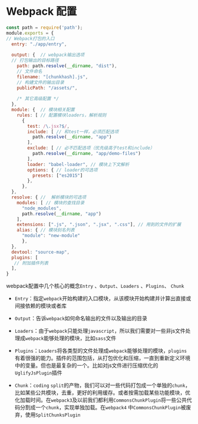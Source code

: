 # Webpack 配置

```js
const path = require('path');
module.exports = {
// Webpack打包的入口
  entry: "./app/entry", 
  
  output: {  // webpack输出选项
  // 打包输出的目标路径
    path: path.resolve(__dirname, "dist"), 
    // 文件命名
    filename: "[chunkhash].js", 
    // 构建文件的输出目录
    publicPath: "/assets/", 
 
    /* 其它高级配置 */
  },
  module: {  // 模块相关配置
    rules: [ // 配置模块loaders，解析规则
      {
        test: /\.jsx?$/, 
        include: [ // 和test一样，必须匹配选项
          path.resolve(__dirname, "app")
        ],
        exclude: [ // 必不匹配选项（优先级高于test和include）
          path.resolve(__dirname, "app/demo-files")
        ],
        loader: "babel-loader", // 模块上下文解析
        options: { // loader的可选项
          presets: ["es2015"]
        },
      },
  },
  resolve: { //  解析模块的可选项
    modules: [ // 模块的查找目录
      "node_modules",
      path.resolve(__dirname, "app")
    ],
    extensions: [".js", ".json", ".jsx", ".css"], // 用到的文件的扩展
    alias: { // 模块别名列表
      "module": "new-module"
	  },
  },
  devtool: "source-map", 
  plugins: [ 
   // 附加插件列表
  ],
}
```

webpack配置中几个核心的概念`Entry` 、`Output`、`Loaders` 、`Plugins`、 `Chunk`

- `Entry`：指定`webpack`开始构建的入口模块，从该模块开始构建并计算出直接或间接依赖的模块或者库

- `Output`：告诉`webpack`如何命名输出的文件以及输出的目录

- `Loaders`：由于`webpack`只能处理`javascript`，所以我们需要对一些非js文件处理成`webpack`能够处理的模块，比如`sass`文件

- `Plugins`：`Loaders`将各类型的文件处理成`webpack`能够处理的模块，`plugins`有着很强的能力。插件的范围包括，从打包优化和压缩，一直到重新定义环境中的变量。但也是最复杂的一个。比如对js文件进行压缩优化的`UglifyJsPlugin`插件

- `Chunk`：`coding` `split`的产物，我们可以对一些代码打包成一个单独的`chunk`，比如某些公共模块，去重，更好的利用缓存。或者按需加载某些功能模块，优化加载时间。在`webpack3`及以前我们都利用`CommonsChunkPlugin`将一些公共代码分割成一个`chunk`，实现单独加载。在`webpack4` 中`CommonsChunkPlugin`被废弃，使用`SplitChunksPlugin`

